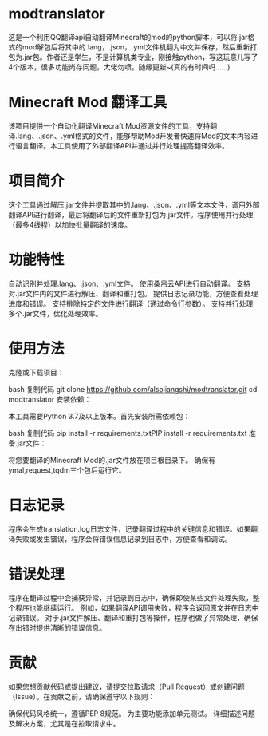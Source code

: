 # modtranslator
这是一个利用QQ翻译api自动翻译Minecraft的mod的python脚本，可以将.jar格式的mod解包后将其中的.lang，.json，.yml文件机翻为中文并保存，然后重新打包为.jar包。作者还是学生，不是计算机类专业，刚接触python，写这玩意儿写了4个版本，很多功能尚存问题，大佬勿喷。随缘更新~(真的有时间吗......)
# Minecraft Mod 翻译工具
该项目提供一个自动化翻译Minecraft Mod资源文件的工具，支持翻译.lang、.json、.yml格式的文件，能够帮助Mod开发者快速将Mod的文本内容进行语言翻译。本工具使用了外部翻译API并通过并行处理提高翻译效率。

# 项目简介
这个工具通过解压.jar文件并提取其中的.lang、.json、.yml等文本文件，调用外部翻译API进行翻译，最后将翻译后的文件重新打包为.jar文件。程序使用并行处理（最多4线程）以加快批量翻译的速度。

# 功能特性
自动识别并处理.lang、.json、.yml文件。
使用桑帛云API进行自动翻译。
支持对.jar文件内的文件进行解压、翻译和重打包。
提供日志记录功能，方便查看处理进度和错误。
支持排除特定的文件进行翻译（通过命令行参数）。
支持并行处理多个.jar文件，优化处理效率。
# 使用方法
克隆或下载项目：

bash
复制代码
git clone https://github.com/alsojiangshi/modtranslator.git
cd modtranslator
安装依赖：

本工具需要Python 3.7及以上版本。首先安装所需依赖包：

bash
复制代码
pip install -r requirements.txtPIP install -r requirements.txt
准备.jar文件：

将您要翻译的Minecraft Mod的.jar文件放在项目根目录下。
确保有ymal,request,tqdm三个包后运行它。

# 日志记录
程序会生成translation.log日志文件，记录翻译过程中的关键信息和错误。如果翻译失败或发生错误，程序会将错误信息记录到日志中，方便查看和调试。

# 错误处理
程序在翻译过程中会捕获异常，并记录到日志中，确保即使某些文件处理失败，整个程序也能继续运行。
例如，如果翻译API调用失败，程序会返回原文并在日志中记录错误。
对于.jar文件解压、翻译和重打包等操作，程序也做了异常处理，确保在出错时提供清晰的错误信息。
# 贡献
如果您想贡献代码或提出建议，请提交拉取请求（Pull Request）或创建问题（Issue）。在贡献之前，请确保遵守以下规则：

确保代码风格统一，遵循PEP 8规范。
为主要功能添加单元测试。
详细描述问题及解决方案，尤其是在拉取请求中。
